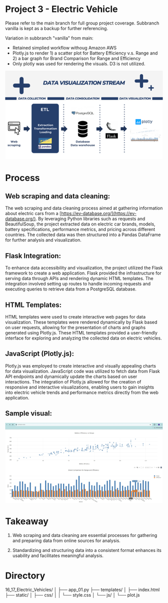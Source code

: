 # Project 3 - Electric Vehicle

Please refer to the main branch for full group project coverage.
Subbranch vanilla is kept as a backup for further referencing.

Variation in subbranch "vanilla" from main:
- Retained simplied workflow withoug Amazon AWS
- Plotly.js to render 1) a scatter plot for Battery Efficiency v.s. Range and 2) a bar graph for Brand Comparison for Range and Efficiency
- Only plotly was used for rendering the visuals. D3 is not utilized. 

![Data Visualization Stream](https://github.com/vanillatyy1/16_17_Electric_Vehicles/blob/0e0e159c31cdd84a36e4c709d13a4c7609e65cd7/workflow.png)

# Process

## Web scraping and data cleaning:
The web scraping and data cleaning process aimed at gathering information about electric cars from a [https://ev-database.org/](https://ev-database.org/). By leveraging Python libraries such as requests and BeautifulSoup, the project extracted data on electric car brands, models, battery specifications, performance metrics, and pricing across different countries. The collected data was then structured into a Pandas DataFrame for further analysis and visualization.

## Flask Integration:
To enhance data accessibility and visualization, the project utilized the Flask framework to create a web application. Flask provided the infrastructure for serving data through APIs and rendering dynamic HTML templates. The integration involved setting up routes to handle incoming requests and executing queries to retrieve data from a PostgreSQL database.

## HTML Templates:
HTML templates were used to create interactive web pages for data visualization. These templates were rendered dynamically by Flask based on user requests, allowing for the presentation of charts and graphs generated using Plotly.js. These HTML templates provided a user-friendly interface for exploring and analyzing the collected data on electric vehicles.

## JavaScript (Plotly.js):
Plotly.js was employed to create interactive and visually appealing charts for data visualization. JavaScript code was utilized to fetch data from Flask API endpoints and dynamically update the charts based on user interactions. The integration of Plotly.js allowed for the creation of responsive and interactive visualizations, enabling users to gain insights into electric vehicle trends and performance metrics directly from the web application.

## Sample visual:
![Screenshot](https://github.com/vanillatyy1/16_17_Electric_Vehicles/blob/a1291458f2befb09521b7af7e8ca4b2582a2ca6d/Screenshot.png)

# Takeaway
1) Web scraping and data cleaning are essential processes for gathering and preparing data from online sources for analysis.

2) Standardizing and structuring data into a consistent format enhances its usability and facilitates meaningful analysis.

# Directory
16_17_Electric_Vehicles/
│
├── app_01.py
├── templates/
│   ├── index.html
├── static/
│   ├── css/
│   │   └── style.css
│   └── js/
│       └── plot.js